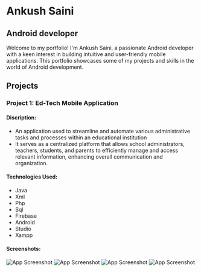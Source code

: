 
# Ankush Saini 
## Android developer

Welcome to my portfolio! I'm Ankush Saini, a passionate Android developer with a keen interest in building intuitive and user-friendly mobile applications. This portfolio showcases some of my projects and skills in the world of Android development.

## Projects

### Project 1: Ed-Tech Mobile Application
#### Discription: 
* An application used to streamline and automate various administrative tasks and processes within an educational institution
* It serves as a centralized platform that allows school administrators, teachers, students, and parents to efficiently manage and access relevant information, enhancing overall communication and organization.

#### Technologies Used: 
* Java 
* Xml 
* Php
* Sql 
* Firebase
* Android 
* Studio
* Xampp

#### Screenshots:
![App Screenshot](https://github.com/narza05/schoolapp/blob/master/assets/WhatsApp%20Image%202023-06-06%20at%2022.21.41.jpeg)
![App Screenshot](https://github.com/narza05/schoolapp/blob/master/assets/WhatsApp%20Image%202023-06-06%20at%2022.47.03.jpeg)
![App Screenshot](https://github.com/narza05/schoolapp/blob/master/assets/WhatsApp%20Image%202023-06-23%20at%2018.55.26.jpeg)
![App Screenshot](https://github.com/narza05/schoolapp/blob/master/assets/WhatsApp%20Image%202023-06-23%20at%2018.55.31.jpeg)

